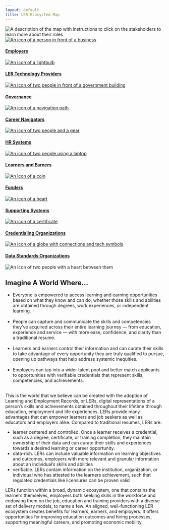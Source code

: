 ```yaml
---
layout: default
title: LER Ecosystem Map
---
```


<div class="container-lg">
	<div class="row">
		<div class="col">
			<div class="stakeholder-map">
				<img src="./images/stakeholders-center.svg" loading="lazy" alt="A description of the map with instructions to click on the stakeholders to learn more about their roles" class="map-center-image"/>
				<div class="stakeholder employers">
					<a href="stakeholder/employers"><img src="./images/employers.svg" loading="lazy" alt="An icon of a person in front of a business" class="stakeholder-icon"/>
					<h4 class="nav-heading small">Employers</h4>
					<img src="./images/ellipse.svg" loading="lazy" title="employers" alt="" class="icon-selected"/></a>
				</div>
				<div class="stakeholder solutions">
					<a href="stakeholder/ler-technology-providers"><img src="./images/technology-providers.svg" loading="lazy" alt="An icon of a lightbulb" class="stakeholder-icon"/>
					<h4 class="nav-heading small">LER Technology Providers</h4>
					<img src="./images/ellipse.svg" loading="lazy" title="ler-solutions-providers" alt="" class="icon-selected"/></a>
				</div>
				<div class="stakeholder governance">
					<a href="stakeholder/governance"><img src="./images/governance.svg" loading="lazy" alt="An icon of two people in front of a government building" class="stakeholder-icon"/>
					<h4 class="nav-heading small">Governance</h4>
					<img src="./images/ellipse.svg" loading="lazy" title="governance" alt="" class="icon-selected"/></a>
				</div>
				<div class="stakeholder navigators">
					<a href="stakeholder/career-navigators"><img src="./images/career-navigators.svg" loading="lazy" alt="An icon of a navigation path" class="stakeholder-icon"/>
					<h4 class="nav-heading small">Career Navigators</h4>
					<img src="./images/ellipse.svg" loading="lazy" title="career-navigators" alt="" class="icon-selected"/></a>
				</div>
				<div class="stakeholder hr">
					<a href="stakeholder/hr-systems"><img src="./images/hr-systems.svg" loading="lazy" alt="An icon of two people and a gear" class="stakeholder-icon"/>
					<h4 class="nav-heading small">HR Systems</h4>
					<img src="./images/ellipse.svg" loading="lazy" title="hr-systems" alt="" class="icon-selected"/></a>
				</div>
				<div class="stakeholder learners">
					<a href="stakeholder/learners-earners"><img src="./images/learners-earners.svg" loading="lazy" alt="An icon of two people using a laptop" class="stakeholder-icon"/>
					<h4 class="nav-heading small">Learners and Earners</h4>
					<img src="./images/ellipse.svg" loading="lazy" title="learners-earners" alt="" class="icon-selected"/></a>
				</div>
				<div class="stakeholder funders">
					<a href="stakeholder/funders"><img src="./images/funders.svg" loading="lazy" alt="An icon of a coin" class="stakeholder-icon"/>
					<h4 class="nav-heading small">Funders</h4>
					<img src="./images/ellipse.svg" loading="lazy" title="funders" alt="" class="icon-selected"/></a>
				</div>
				<div class="stakeholder supporting">
					<a href="stakeholder/supporting-systems"><img src="./images/supporting-systems.svg" loading="lazy" alt="An icon of a heart" class="stakeholder-icon"/>
					<h4  class="nav-heading small">Supporting Systems</h4>
					<img src="./images/ellipse.svg" loading="lazy" title="supporting-systems" alt="" class="icon-selected"/></a>
				</div>
				<div class="stakeholder credentialing">
					<a href="stakeholder/credentialing-organizations"><img src="./images/credentialing-organizations.svg" loading="lazy" alt="An icon of a certificate" class="stakeholder-icon"/>
					<h4 class="nav-heading small">Credentialing Organizations</h4>
					<img src="./images/ellipse.svg" loading="lazy" title="credentialing-organizations" alt="" class="icon-selected"/></a>
				</div>
				<div class="stakeholder standards">
					<a href="stakeholder/data-standards-organizations"><img src="./images/data-standards-bodies.svg" loading="lazy" alt="An icon of a globe with connections and tech symbols" class="stakeholder-icon"/>
					<h4 class="nav-heading small">Data Standards Organizations</h4>
					<img src="./images/ellipse.svg" loading="lazy" title="data-standards-bodies" alt="" class="icon-selected"/></a>
				</div>
			</div>
		</div>
	</div>
	<div class="row">
		<div class="col">
			<div class="div-block-12"></div>
		</div>
	</div>
	<div class="row">
		<div class="col-3">
			<img src="./images/LER_support.svg" loading="lazy" alt="An icon of two people with a heart between them" class="imagine-image"/>
		</div>
		<div class="col-9">
			<div class="body-text-small">
				<h2 class="sub-heading imagine">Imagine A World Where...</h2>
				<ul role="list">
					<li class="body-text-medium">Everyone is empowered to access learning and earning opportunities based on what they know and can do, whether those skills and abilities are obtained through degrees, work experiences, or independent learning.<br/>‍</li>
					<li class="body-text-medium">People can capture and communicate the skills and competencies they’ve acquired across their entire learning journey — from education, experience and service — with more ease, confidence, and clarity than a traditional resume.<br/>‍</li>
					<li class="body-text-medium">Learners and earners control their information and can curate their skills to take advantage of every opportunity they are truly qualified to pursue, opening up pathways that help address systemic inequities.<br/>‍</li>
					<li class="body-text-medium">Employers can tap into a wider talent pool and better match applicants to opportunities with verifiable credentials that represent skills, competencies, and achievements.<br/>‍</li>
				</ul>
				<p>This is the world that we believe can be created with the adoption of Learning and Employment Records, or LERs, digital representations of a person’s skills and achievements obtained throughout their lifetime through education, employment and life experiences. LERs provide many advantages that can empower learners and job seekers as well as educators and employers alike. Compared to traditional resumes, LERs are:
				<ul role="list">
					<li class="body-text-medium"> learner centered and controlled. Once a learner receives a credential, such as a degree, certificate, or training completion, they maintain ownership of their data and can curate their skills and experiences towards a desired learning or career opportunity.</li>
					<li class="body-text-medium"> data-rich. LERs can include valuable information on learning objectives and outcomes, employers with more relevant and granular information about an individual’s skills and abilities</li>
					<li class="body-text-medium"> verifiable. LERs contain information on the institution, organization, or individual who has attested to the learners achievement, such that regulated credentials like licensures can be proven valid</li>
				</ul>
				</p>
				<p>LERs function within a broad, dynamic ecosystem, one that contains the learners themselves, employers both seeking skills in the workforce and endowing them on the job, education and training providers with a diverse set of delivery models, to name a few. An aligned, well-functioning LER ecosystem creates benefits for learners, earners, and employers. It offers opportunities for improving education outcomes and hiring processes, supporting meaningful careers, and promoting economic mobility.</p>
			</div>
		</div>
	</div>
</div>


